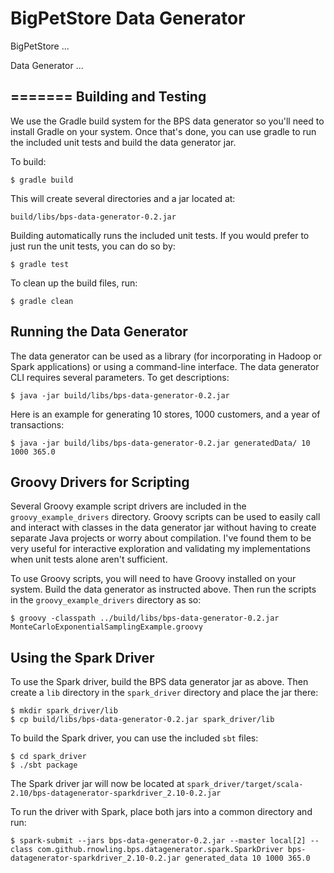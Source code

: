 BigPetStore Data Generator
==========================

BigPetStore ...

Data Generator ...

=======
Building and Testing
--------------------
We use the Gradle build system for the BPS data generator so you'll need
to install Gradle on your system.
Once that's done, you can use gradle to run the included unit tests
and build the data generator jar.

To build:
    
    $ gradle build

This will create several directories and a jar located at:
    
    build/libs/bps-data-generator-0.2.jar

Building automatically runs the included unit tests.  If you would prefer
to just run the unit tests, you can do so by:

    $ gradle test


To clean up the build files, run:

    $ gradle clean


Running the Data Generator
--------------------------
The data generator can be used as a library (for incorporating in
Hadoop or Spark applications) or using a command-line interface.
The data generator CLI requires several parameters.  To get 
descriptions:

    $ java -jar build/libs/bps-data-generator-0.2.jar

Here is an example for generating 10 stores, 1000 customers,
and a year of transactions:

    $ java -jar build/libs/bps-data-generator-0.2.jar generatedData/ 10 1000 365.0


Groovy Drivers for Scripting
----------------------------
Several Groovy example script drivers are included in the `groovy_example_drivers` directory.
Groovy scripts can be used to easily call and interact with classes in the data generator
jar without having to create separate Java projects or worry about compilation.  I've found
them to be very useful for interactive exploration and validating my implementations
when unit tests alone aren't sufficient.

To use Groovy scripts, you will need to have Groovy installed on your system.  Build the 
data generator as instructed above.  Then run the scripts in the `groovy_example_drivers`
directory as so:

    $ groovy -classpath ../build/libs/bps-data-generator-0.2.jar MonteCarloExponentialSamplingExample.groovy


Using the Spark Driver
----------------------
To use the Spark driver, build the BPS data generator jar as above. Then create a `lib`
directory in the `spark_driver` directory and place the jar there:

    $ mkdir spark_driver/lib
    $ cp build/libs/bps-data-generator-0.2.jar spark_driver/lib

To build the Spark driver, you can use the included `sbt` files:

    $ cd spark_driver
    $ ./sbt package

The Spark driver jar will now be located at `spark_driver/target/scala-2.10/bps-datagenerator-sparkdriver_2.10-0.2.jar`

To run the driver with Spark, place both jars into a common directory and run:

    $ spark-submit --jars bps-data-generator-0.2.jar --master local[2] --class com.github.rnowling.bps.datagenerator.spark.SparkDriver bps-datagenerator-sparkdriver_2.10-0.2.jar generated_data 10 1000 365.0

